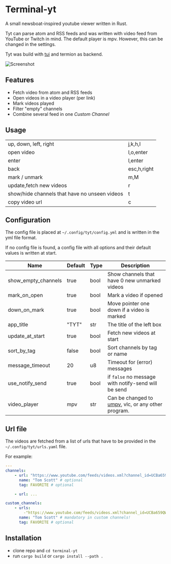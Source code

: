 # Terminal-yt

A small newsboat-inspired youtube viewer written in Rust.

Tyt can parse atom and RSS feeds and was written with video feed from YouTube or Twitch in mind.
The default player is mpv. However, this can be changed in the settings.

Tyt was build with [tui](https://github.com/fdehau/tui-rs) and termion as backend.

![Screenshot](https://user-images.githubusercontent.com/57965027/114238595-2c6d6900-9985-11eb-8d2f-d035bb3ffce5.png)

## Features

- Fetch video from atom and RSS feeds
- Open videos in a video player (per link)
- Mark videos played
- Filter "empty" channels
- Combine several feed in one _Custom Channel_

## Usage

|                                               |             |
|-----------------------------------------------|-------------|
| up, down, left, right                         | j,k,h,l     |
| open video                                    | l,o,enter   |
| enter                                         | l,enter     |
| back                                          | esc,h,right |
| mark / unmark                                 | m,M         |
| update,fetch new videos                       | r           |
| show/hide channels that have no unseen videos | t           |
| copy video url                                | c           |


## Configuration

The config file is placed at ` ~/.config/tyt/config.yml ` and is written in the yml file format.

If no config file is found, a config file with all options and their default values is written at start.

| Name                | Default | Type | Description                                                                                                                     |
|---------------------|---------|------|---------------------------------------------------------------------------------------------------------------------------------|
| show_empty_channels | true    | bool | Show channels that have 0 new unmarked videos                                                                                   |
| mark_on_open        | true    | bool | Mark a video if opened                                                                                                          |
| down_on_mark        | true    | bool | Move pointer one down if a video is marked                                                                                      |
| app_title           | "TYT"   | str  | The title of the left box                                                                                                       |
| update_at_start     | true    | bool | Fetch new videos at start                                                                                                       |
| sort_by_tag         | false   | bool | Sort channels by tag or name                                                                                                    |
| message_timeout     | 20      | u8   | Timeout for (error) messages                                                                                                    |
| use_notify_send     | true    | bool | if `false` no message with notify-send will be send                                                                             |
| video_player        | mpv     | str  | Can be changed to [umpv](https://raw.githubusercontent.com/mpv-player/mpv/master/TOOLS/umpv), vlc, or any other program.        |

## Url file

The videos are fetched from a list of urls that have to be provided in the ` ~/.config/tyt/urls.yaml ` file.

For example:

``` yaml
---
channels:
    - url: "https://www.youtube.com/feeds/videos.xml?channel_id=UCBa659QWEk1AI4Tg--mrJ2A" # feed url
      name: "Tom Scott" # optional
      tag: FAVORITE # optional

    - url: ...

custom_channels:
    - urls:
        -"https://www.youtube.com/feeds/videos.xml?channel_id=UCBa659QWEk1AI4Tg--mrJ2A" # feed url
      name: "Tom Scott" # mandatory in custom channels!
      tag: FAVORITE # optional
```


## Installation

- clone repo and `cd terminal-yt`
- run `cargo build` or `cargo install --path .`
